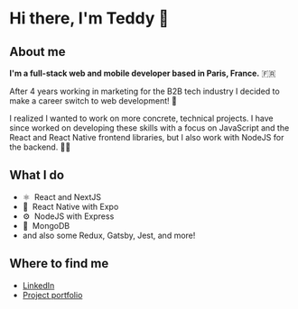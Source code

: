 # Hi there, I'm Teddy 👋

## About me

**I'm a full-stack web and mobile developer based in Paris, France.** 🇫🇷 

After 4 years working in marketing for the B2B tech industry I decided to make a career switch to web development! 🚀 

I realized I wanted to work on more concrete, technical projects. I have since worked on developing these skills with a focus on JavaScript and the React and React Native frontend libraries, but I also work with NodeJS for the backend. 👨‍💻 

## What I do
- ⚛️&nbsp;&nbsp;React and NextJS
- 📱&nbsp;&nbsp;React Native with Expo
- ⚙️&nbsp;&nbsp;NodeJS with Express
- 💾&nbsp;&nbsp;MongoDB
- and also some Redux, Gatsby, Jest, and more!

## Where to find me

- [LinkedIn](https://www.linkedin.com/in/teddybeau/)
- [Project portfolio](https://teddy-beau.com/)

